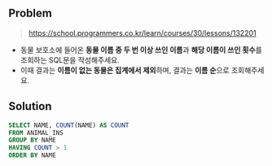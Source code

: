 
## Problem

> https://school.programmers.co.kr/learn/courses/30/lessons/132201
* 동물 보호소에 들어온 **동물 이름 중 두 번 이상 쓰인 이름**과 **해당 이름이 쓰인 횟수**를 조회하는 SQL문을 작성해주세요.
* 이때 결과는 **이름이 없는 동물은 집계에서 제외**하며, 결과는 **이름 순**으로 조회해주세요.

## Solution

```sql
SELECT NAME, COUNT(NAME) AS COUNT
FROM ANIMAL_INS
GROUP BY NAME
HAVING COUNT > 1
ORDER BY NAME
```
